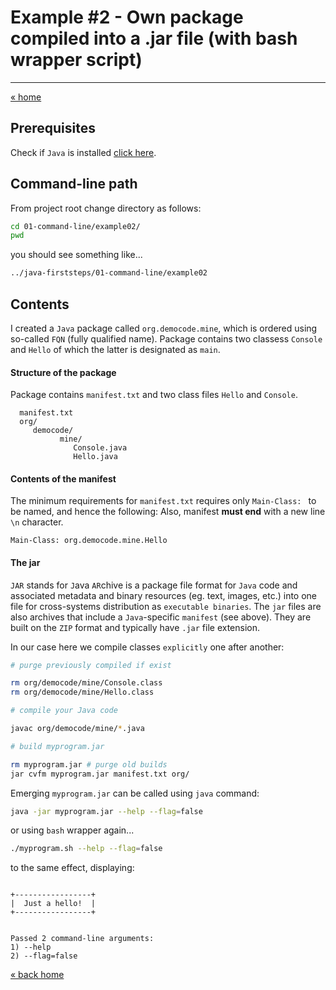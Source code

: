 # Example #2 - Own package compiled into a .jar file (with bash wrapper script)
---

[« home](../../README.md)

## Prerequisites

Check if `Java` is installed [click here](../../JAVA.md).

## Command-line path

From project root change directory as follows:

```bash
cd 01-command-line/example02/
pwd
```

you should see something like... 

```bash
../java-firststeps/01-command-line/example02
```
## Contents

I created a `Java` package called `org.democode.mine`, which is ordered using so-called `FQN` (fully qualified name).
Package contains two classess `Console` and `Hello` of which the latter is designated as `main`.
 
#### Structure of the package

Package contains `manifest.txt` and two class files `Hello` and `Console`.

```
  manifest.txt
  org/
     democode/
           mine/
              Console.java
              Hello.java
```

#### Contents of the manifest

The minimum requirements for `manifest.txt` requires only `Main-Class: ` to be named, and hence the following:
Also, manifest **must end** with a new line `\n` character.

```
Main-Class: org.democode.mine.Hello

```

#### The jar

`JAR` stands for `J`ava `AR`chive is a package file format for `Java` code and associated metadata and binary resources (eg. text, images, etc.) into one file for cross-systems distribution as `executable binaries`.
The `jar` files are also archives that include a `Java`-specific `manifest` (see above). 
They are built on the `ZIP` format and typically have `.jar` file extension.


In our case here we compile classes `explicitly` one after another:

```bash
# purge previously compiled if exist

rm org/democode/mine/Console.class
rm org/democode/mine/Hello.class

# compile your Java code

javac org/democode/mine/*.java

# build myprogram.jar 

rm myprogram.jar # purge old builds
jar cvfm myprogram.jar manifest.txt org/

```

Emerging `myprogram.jar` can be called using `java` command:

```bash
java -jar myprogram.jar --help --flag=false
```
or using `bash` wrapper again... 

```bash
./myprogram.sh --help --flag=false
```
to the same effect, displaying:

```

+-----------------+
|  Just a hello!  |
+-----------------+


Passed 2 command-line arguments: 
1) --help
2) --flag=false
```

[« back home](../../README.md)
